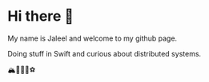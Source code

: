 # Hi there 👋

My name is Jaleel and welcome to my github page.
<p> Doing stuff in Swift and curious about distributed systems.

🏔🚵🍻🥨⚽️
